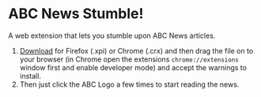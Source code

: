 # ABC News Stumble!
A web extension that lets you stumble upon ABC News articles.

1. [Download](https://github.com/phocks/abc-stumble/releases) for Firefox (.xpi) or Chrome (.crx) and then drag the file on to your browser (in Chrome open the extensions `chrome://extensions` window first and enable developer mode) and accept the warnings to install.
2. Then just click the ABC Logo a few times to start reading the news.
